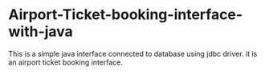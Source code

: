 # Airport-Ticket-booking-interface-with-java
This is a simple java interface connected to database using jdbc driver.
it is an airport ticket booking interface.
